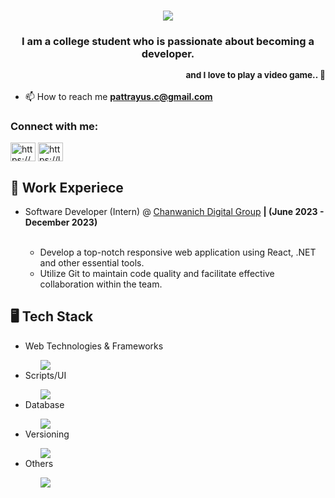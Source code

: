 <h1 align="center">
    <img src="https://readme-typing-svg.herokuapp.com/?font=Jersey+10&size=50&center=true&vCenter=true&width=500&&color=F7F7F7&height=70&duration=4000&&repeat=false&lines=Hello+There!+👋;" />
</h1>

<h3 align="center">I am a college student who is passionate about becoming a developer.<p align="right"><sub>and I love to play a video game.. 🙂</sub></p></h3>

- 📫 How to reach me **pattrayus.c@gmail.com**

<h3 align="left">Connect with me:</h3>
<p align="left">
<a href="https://www.linkedin.com/in/pattrayus-chokbunlue-88a7322ab/" target="blank"><img align="center" src="https://raw.githubusercontent.com/rahuldkjain/github-profile-readme-generator/master/src/images/icons/Social/linked-in-alt.svg" alt="https://www.linkedin.com/in/pattrayus-chokbunlue-88a7322ab/" height="30" width="40" /></a>
<a href="https://leetcode.com/ice23278/" target="blank"><img align="center" src="https://raw.githubusercontent.com/rahuldkjain/github-profile-readme-generator/master/src/images/icons/Social/leet-code.svg" alt="https://leetcode.com/ice23278/" height="30" width="40" /></a>
</p>

<h2>💼 Work Experiece</h2>
<ul>
  <li>Software Developer (Intern) @ <a href="https://www.chanwanich.digital/" target"_blank" rel="noreferrer">Chanwanich Digital Group</a> <b>| (June 2023 - December 2023)</b></li>
  <br/>
  <ul>
    <li>Develop a top-notch responsive web application using React, .NET and other essential tools.</li>
    <li>Utilize Git to maintain code quality and facilitate effective collaboration within the team.</li>
  </ul>
</ul>

<h2>🖥️ Tech Stack</h2>
<ul>
  <li>Web Technologies & Frameworks</li>
  <ul>
    <img src="https://skillicons.dev/icons?i=react,redux,vue,dotnet,nodejs" />
  </ul>
  <li>Scripts/UI</li>
  <ul>
    <img src="https://skillicons.dev/icons?i=js,ts,cs,html,css,sass,bootstrap,materialui" />
  </ul>
  <li>Database</li>
  <ul>
    <img src="https://skillicons.dev/icons?i=mongodb" />
  </ul>
  <li>Versioning</li>
  <ul>
    <img src="https://skillicons.dev/icons?i=git" />
  </ul>
  <li>Others</li>
  <ul>
    <img src="https://skillicons.dev/icons?i=vscode,visualstudio,npm,postman,firebase,aws,gcp,figma" />
  </ul>
